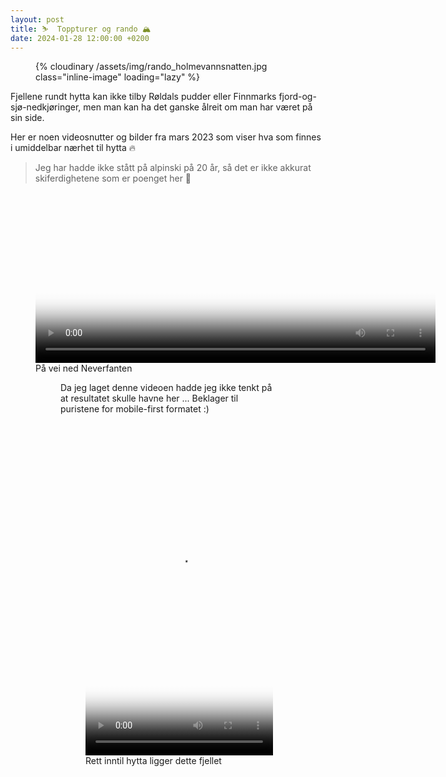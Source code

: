 ```yaml
---
layout: post
title: ⛷️  Toppturer og rando 🏔️
date: 2024-01-28 12:00:00 +0200
---
```


<figure>
{% cloudinary /assets/img/rando_holmevannsnatten.jpg class="inline-image" loading="lazy" %}
<!--<figcaption>På vei ned fra Holmevassnatten (2023)</figcaption>-->
</figure>
Fjellene rundt hytta kan ikke tilby Røldals pudder eller Finnmarks fjord-og-sjø-nedkjøringer, 
men man kan ha det ganske ålreit om man har været på sin side.

Her er noen videosnutter og bilder fra mars 2023 som viser hva som finnes i umiddelbar nærhet til hytta 🔥

<link rel="stylesheet" href="https://vjs.zencdn.net/8.10.0/video-js.css" media="print" onload="this.media='all'">
<script async src="https://vjs.zencdn.net/8.10.0/video.min.js"></script>

> Jeg har hadde ikke stått på alpinski på 20 år, så det er ikke akkurat skiferdighetene som er poenget her 🙈

<figure>
<video
style="max-width: calc(100vw - 30px);"
id="neverfanten"
class="video-js"
controls
preload="false"
width="640"
height="273"
poster="/assets/img/rando_cover_ranten.jpg"
XXautoplay
data-setup='{}'

>

    <source src="https://www.dropbox.com/scl/fi/fc4xcp3dadu56nt1cs2xu/20230323_113312_502.mp4?rlkey=unbnrl4qblsbxbflrrue3r94g&dl=1" type="video/mp4" />
    <p class="vjs-no-js">
      To view this video please enable JavaScript, and consider upgrading to a web browser that <a href="https://videojs.com/html5-video-support/" target="_blank" >supports HTML5 video</a>
    </p>

</video>
<figcaption>På vei ned Neverfanten</figcaption>
<figure>

Da jeg laget denne videoen hadde jeg ikke tenkt på at resultatet skulle havne her ...
Beklager til puristene for mobile-first formatet :)

<figure>
<video
id="holmevannsnatten"
class="video-js"
controls
preload="false"
width="300"
height="532"
poster="/assets/img/rando_holmevannsnatten.jpg"
data-setup='{}'
>
    <source src="https://www.dropbox.com/scl/fi/uevvzxc7ugaympn0bzukv/20230319_180053_258.mp4?rlkey=5ecor5odl45cb4gaqx616mxih&dl=1" type="video/mp4" />
    <p class="vjs-no-js">
      To view this video please enable JavaScript, and consider upgrading to a web browser that <a href="https://videojs.com/html5-video-support/" target="_blank" >supports HTML5 video</a>
    </p>
</video>
<figcaption>Rett inntil hytta ligger dette fjellet</figcaption>
</figure>

<script>
window.HELP_IMPROVE_VIDEOJS = true;
</script>

<!--<img src="https://lh3.googleusercontent.com/pw/ABLVV85Yj-1xASk2FqB4u_GQnIt6Qiv-OebURwtM33HRjUOL9nsLBLm_PxowdoaVLGqNipZltTAM2Zr_pEI1QtvQtOSHQBy7_2vt7_4gKTWAS50EVkuU7ksDGxBBawfCXti9clNcwR7iQAFO1lGjh_A3HQaVdDbTgGguzYPrrBQQCT0ij9-DL3DfvS14nfRAGDEl03AEZ4LhWukLkYdmz9xr2i-T7tiyh1kcn0HtvEvoUZCHVa5zBbGlZbVYqHONBVqD_HhrFji_HqaRWZdKQIwdX0lOkzOkw10l-6wt-C-T11mJAegSVQ5-pyLnFNW6FTP3gx3S9kdkqHpi0o6HLa3SpTIwM7IRuTaYUYH1E-uVSwDD1lkbLByvVbEME045GiBSlrYpH6o9wr2QDr7qOs57no0L1o9t7GjugCe-MJwP18HLQw2VcB6s9tllHA8AUKdNdyuaUsYRDxNyboumN8VJwGQ1pKxpY7WG-z2vLpnzhi2_1ROyOoOJjKRZf10ZwrUox_YRSNPjv0SQD3wLa-fer610gjZCIQ9UKfN8SQRvdrnuO5-9bwf5mwJkmx6kTON-p1QOavaxtzmxpUtv7JLKWRALF8JszTl4QqJdoxXXBpiDSIfHLnvQUnle4NI8IyAt2K6JaaZ9uTP3J9qHlxrRsXF9QJeSHIWMSK6cHFgL0ICdvH5_xdrDcfPOiDtvY0QXjTMLUwB-yiAZ0yMXFzBNozFUO3c6SrhwjRG0p5OWepj12JUtT1VHxwMUzWI1-PLEbwBLL04gwslB6OFlIiCtgiu0g-PCV30BLF8O5GcKzUCkUn8ANEe78AhW53N7sYfethqXM_U1SZp5pwmEFJ3PmlC3QvezlivVyk57Q4XXWCzuG3RBWdPs8afPPwE5QSuxxkEfYpwAHT36Znq13e_qiSLVUg=w3024-h1286-s-no-gm?authuser=0" />-->
